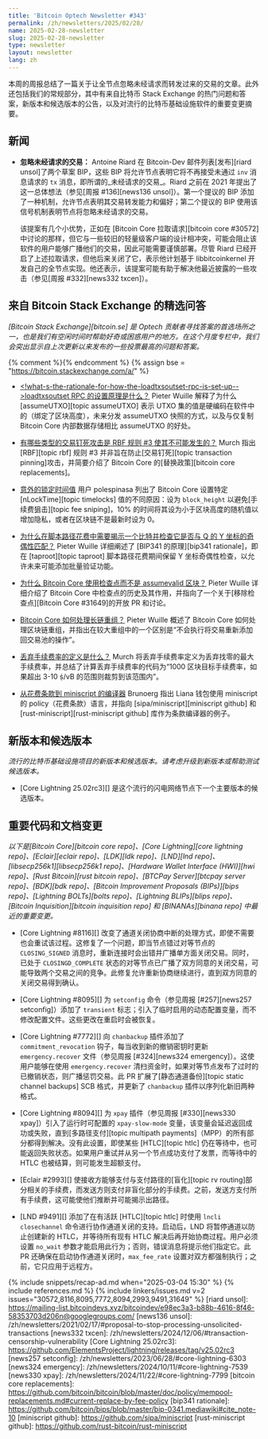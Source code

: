 ```yaml
---
title: 'Bitcoin Optech Newsletter #343'
permalink: /zh/newsletters/2025/02/28/
name: 2025-02-28-newsletter
slug: 2025-02-28-newsletter
type: newsletter
layout: newsletter
lang: zh
---
```

本周的周报总结了一篇关于让全节点忽略未经请求而转发过来的交易的文章。此外还包括我们的常规部分，其中有来自比特币 Stack Exchange 的热门问题和答案，新版本和候选版本的公告，以及对流行的比特币基础设施软件的重要变更摘要。

## 新闻

- **<!--ignoring-unsolicited-transactions-->忽略未经请求的交易：** Antoine Riard 在 Bitcoin-Dev 邮件列表[发布][riard unsol]了两个草案 BIP，这些 BIP 将允许节点表明它将不再接受未通过 `inv` 消息请求的 `tx` 消息，即所谓的_未经请求的交易_。Riard 之前在 2021 年提出了这一总体想法（参见[周报 #136][news136 unsol]）。第一个提议的 BIP 添加了一种机制，允许节点表明其交易转发能力和偏好；第二个提议的 BIP 使用该信号机制表明节点将忽略未经请求的交易。

  该提案有几个小优势，正如在 [Bitcoin Core 拉取请求][bitcoin core #30572]中讨论的那样，但它与一些较旧的轻量级客户端的设计相冲突，可能会阻止该软件的用户能够广播他们的交易，因此可能需要谨慎部署。尽管 Riard 已经开启了上述拉取请求，但他后来关闭了它，表示他计划基于 libbitcoinkernel 开发自己的全节点实现。他还表示，该提案可能有助于解决他最近披露的一些攻击（参见[周报 #332][news332 txcen]）。

## 来自 Bitcoin Stack Exchange 的精选问答

*[Bitcoin Stack Exchange][bitcoin.se] 是 Optech 贡献者寻找答案的首选场所之一，也是我们有空闲时间时帮助好奇或困惑用户的地方。在这个月度专栏中，我们会突出显示自上次更新以来发布的一些投票最高的问题和答案。*

{% comment %}<!-- https://bitcoin.stackexchange.com/search?tab=votes&q=created%3a1m..%20is%3aanswer -->{% endcomment %}
{% assign bse = "https://bitcoin.stackexchange.com/a/" %}

- [<!what-s-the-rationale-for-how-the-loadtxsoutset-rpc-is-set-up-->loadtxsoutset RPC 的设置原理是什么？]({{bse}}125627)
  Pieter Wuille 解释了为什么 [assumeUTXO][topic assumeUTXO] 表示 UTXO 集的值是硬编码在软件中的（绑定了区块高度），未来分发 assumeUTXO 快照的方式，以及与仅复制 Bitcoin Core 内部数据存储相比 assumeUTXO 的好处。

- [<!--are-there-classes-of-pinning-attacks-that-rbf-rule-3-makes-impossible-->有哪些类型的交易钉死攻击是 RBF 规则 #3 使其不可能发生的？]({{bse}}125461)
  Murch 指出 [RBF][topic rbf] 规则 #3 并非旨在防止[交易钉死][topic transaction pinning]攻击，并简要介绍了 Bitcoin Core 的[替换政策][bitcoin core replacements]。

- [<!--unexpected-locktime-values-->意外的锁定时间值]({{bse}}125562)
  用户 polespinasa 列出了 Bitcoin Core 设置特定 [nLockTime][topic timelocks] 值的不同原因：设为 `block_height` 以避免[手续费狙击][topic fee sniping]，10% 的时间将其设为小于区块高度的随机值以增加隐私，或者在区块链不是最新时设为 0。

- [<!--why-is-it-necessary-to-reveal-a-bit-in-a-script-path-spend-and-check-that-it-matches-the-parity-of-the-y-coordinate-of-q-->为什么在脚本路径花费中需要揭示一个比特并检查它是否与 Q 的 Y 坐标的奇偶性匹配？]({{bse}}125502)
  Pieter Wuille 详细阐述了 [BIP341 的原理][bip341 rationale]，即在 [taproot][topic taproot] 脚本路径花费期间保留 Y 坐标奇偶性检查，以允许未来可能添加批量验证功能。

- [<!--why-does-bitcoin-core-use-checkpoints-and-not-the-assumevalid-block-->为什么 Bitcoin Core 使用检查点而不是 assumevalid 区块？]({{bse}}125626)
  Pieter Wuille 详细介绍了 Bitcoin Core 中检查点的历史及其作用，并指向了一个关于[移除检查点][Bitcoin Core #31649]的开放 PR 和讨论。

- [<!--how-does-bitcoin-core-handle-long-reorgs-->Bitcoin Core 如何处理长链重组？]({{bse}}105525)
  Pieter Wuille 概述了 Bitcoin Core 如何处理区块链重组，并指出在较大重组中的一个区别是“不会执行将交易重新添加回交易池的操作”。

- [<!--what-is-the-definition-of-discard-feerate-->丢弃手续费率的定义是什么？]({{bse}}125623)
  Murch 将丢弃手续费率定义为丢弃找零的最大手续费率，并总结了计算丢弃手续费率的代码为“1000 区块目标手续费率，如果超出 3-10 ṩ/vB 的范围则裁剪到该范围内”。

- [<!--policy-to-miniscript-compiler-->从花费条款到 miniscript 的编译器]({{bse}}125406)
  Brunoerg 指出 Liana 钱包使用 miniscript 的 policy（花费条款）语言，并指向 [sipa/miniscript][miniscript github] 和 [rust-miniscript][rust-miniscript github] 库作为条款编译器的例子。

## 新版本和候选版本

_流行的比特币基础设施项目的新版本和候选版本。请考虑升级到新版本或帮助测试候选版本。_

- [Core Lightning 25.02rc3][] 是这个流行的闪电网络节点下一个主要版本的候选版本。

## 重要代码和文档变更

_以下是[Bitcoin Core][bitcoin core repo]、[Core Lightning][core lightning repo]、[Eclair][eclair repo]、[LDK][ldk repo]、[LND][lnd repo]、[libsecp256k1][libsecp256k1 repo]、[Hardware Wallet Interface (HWI)][hwi repo]、[Rust Bitcoin][rust bitcoin repo]、[BTCPay Server][btcpay server repo]、[BDK][bdk repo]、[Bitcoin Improvement Proposals (BIPs)][bips repo]、[Lightning BOLTs][bolts repo]、[Lightning BLIPs][blips repo]、[Bitcoin Inquisition][bitcoin inquisition repo] 和 [BINANAs][binana repo] 中最近的重要变更。_

- [Core Lightning #8116][] 改变了通道关闭协商中断的处理方式，即使不需要也会重试该过程。这修复了一个问题，即当节点错过对等节点的 `CLOSING_SIGNED` 消息时，重新连接时会出错并广播单方面关闭交易。同时，已处于 `CLOSINGD_COMPLETE` 状态的对等节点已广播了双方同意的关闭交易，可能导致两个交易之间的竞争。此修复允许重新协商继续进行，直到双方同意的关闭交易得到确认。

- [Core Lightning #8095][] 为 `setconfig` 命令（参见周报 [#257][news257 setconfig]）添加了 `transient` 标志；引入了临时启用的动态配置变量，而不修改配置文件。这些更改在重启时会被恢复。

- [Core Lightning #7772][] 向 `chanbackup` 插件添加了 `commitment_revocation` 钩子，每当收到新的撤销密钥时更新 `emergency.recover` 文件（参见周报 [#324][news324 emergency]）。这使用户能够在使用 `emergency.recover` 清扫资金时，如果对等节点发布了过时的已撤销状态，则广播惩罚交易。此 PR 扩展了[静态通道备份][topic static channel backups] SCB 格式，并更新了 `chanbackup` 插件以序列化新旧两种格式。

- [Core Lightning #8094][] 为 `xpay` 插件（参见周报 [#330][news330 xpay]）引入了运行时可配置的 `xpay-slow-mode` 变量，该变量会延迟返回成功或失败，直到[多路径支付][topic multipath payments]（MPP）的所有部分都得到解决。没有此设置，即使某些 [HTLC][topic htlc] 仍在等待中，也可能返回失败状态。如果用户重试并从另一个节点成功支付了发票，而等待中的 HTLC 也被结算，则可能发生超额支付。

- [Eclair #2993][] 使接收方能够支付与支付路径的[盲化][topic rv routing]部分相关的手续费，而发送方则支付非盲化部分的手续费。之前，发送方支付所有手续费，这可能使他们推断并可能揭示出路径。

- [LND #9491][] 添加了在有活跃 [HTLC][topic htlc] 时使用 `lncli closechannel` 命令进行协作通道关闭的支持。启动后，LND 将暂停通道以防止创建新的 HTLC，并等待所有现有 HTLC 解决后再开始协商过程。用户必须设置 `no_wait` 参数才能启用此行为；否则，错误消息将提示他们指定它。此 PR 还确保在启动协作通道关闭时，`max_fee_rate` 设置对双方都强制执行；之前，它只应用于远程方。

{% include snippets/recap-ad.md when="2025-03-04 15:30" %}
{% include references.md %}
{% include linkers/issues.md v=2 issues="30572,8116,8095,7772,8094,2993,9491,31649" %}
[riard unsol]: https://mailing-list.bitcoindevs.xyz/bitcoindev/e98ec3a3-b88b-4616-8f46-58353703d206n@googlegroups.com/
[news136 unsol]: /zh/newsletters/2021/02/17/#proposal-to-stop-processing-unsolicited-transactions
[news332 txcen]: /zh/newsletters/2024/12/06/#transaction-censorship-vulnerability
[Core Lightning 25.02rc3]: https://github.com/ElementsProject/lightning/releases/tag/v25.02rc3
[news257 setconfig]: /zh/newsletters/2023/06/28/#core-lightning-6303
[news324 emergency]: /zh/newsletters/2024/10/11/#core-lightning-7539
[news330 xpay]: /zh/newsletters/2024/11/22/#core-lightning-7799
[bitcoin core replacements]: https://github.com/bitcoin/bitcoin/blob/master/doc/policy/mempool-replacements.md#current-replace-by-fee-policy
[bip341 rationale]: https://github.com/bitcoin/bips/blob/master/bip-0341.mediawiki#cite_note-10
[miniscript github]: https://github.com/sipa/miniscript
[rust-miniscript github]: https://github.com/rust-bitcoin/rust-miniscript
